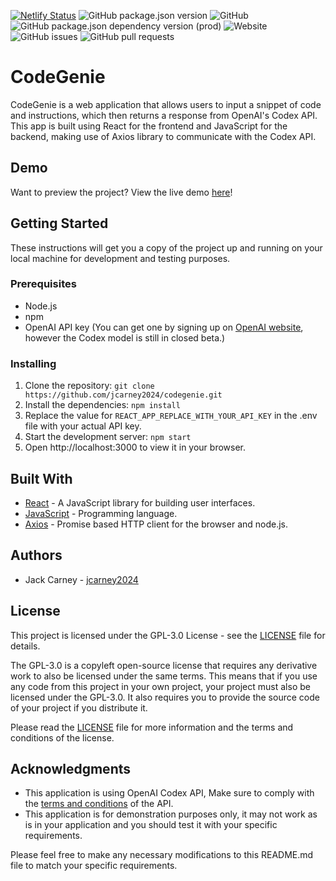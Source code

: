[![Netlify Status](https://api.netlify.com/api/v1/badges/5fff5573-a329-48f4-85ce-36c3ad181c54/deploy-status)](https://app.netlify.com/sites/codegenie/deploys) ![GitHub package.json version](https://img.shields.io/github/package-json/v/jcarney2024/CodeGenie) ![GitHub](https://img.shields.io/github/license/jcarney2024/CodeGenie) ![GitHub package.json dependency version (prod)](https://img.shields.io/github/package-json/dependency-version/jcarney2024/CodeGenie/react) ![Website](https://img.shields.io/website?url=https%3A%2F%2Fcodegenie.app) ![GitHub issues](https://img.shields.io/github/issues/jcarney2024/CodeGenie) ![GitHub pull requests](https://img.shields.io/github/issues-pr/jcarney2024/CodeGenie)
# CodeGenie
CodeGenie is a web application that allows users to input a snippet of code and instructions, which then returns a response from OpenAI's Codex API. This app is built using React for the frontend and JavaScript for the backend, making use of Axios library to communicate with the Codex API.

## Demo
Want to preview the project? View the live demo [here](codegenie.app)!

## Getting Started
These instructions will get you a copy of the project up and running on your local machine for development and testing purposes.

### Prerequisites
- Node.js
- npm
- OpenAI API key (You can get one by signing up on [OpenAI website](beta.openai.com), however the Codex model is still in closed beta.)
### Installing
1. Clone the repository: `git clone https://github.com/jcarney2024/codegenie.git`
2. Install the dependencies: `npm install`
3. Replace the value for `REACT_APP_REPLACE_WITH_YOUR_API_KEY` in the .env file with your actual API key.
4. Start the development server: `npm start`
5. Open http://localhost:3000 to view it in your browser.

## Built With
- [React](https://reactjs.org/) - A JavaScript library for building user interfaces.
- [JavaScript](https://developer.mozilla.org/en-US/docs/Web/JavaScript) - Programming language.
- [Axios](https://github.com/axios/axios) - Promise based HTTP client for the browser and node.js.

## Authors
- Jack Carney - [jcarney2024](https://github.com/jcarney2024)

## License

This project is licensed under the GPL-3.0 License - see the [LICENSE](https://github.com/jcarney2024/CodeGenie/blob/dev/LICENSE) file for details.

The GPL-3.0 is a copyleft open-source license that requires any derivative work to also be licensed under the same terms. This means that if you use any code from this project in your own project, your project must also be licensed under the GPL-3.0.
It also requires you to provide the source code of your project if you distribute it.

Please read the [LICENSE](https://github.com/jcarney2024/CodeGenie/blob/dev/LICENSE) file for more information and the terms and conditions of the license.

## Acknowledgments
- This application is using OpenAI Codex API, Make sure to comply with the [terms and conditions](https://beta.openai.com/docs/usage-policies) of the API.
- This application is for demonstration purposes only, it may not work as is in your application and you should test it with your specific requirements.

Please feel free to make any necessary modifications to this README.md file to match your specific requirements.
